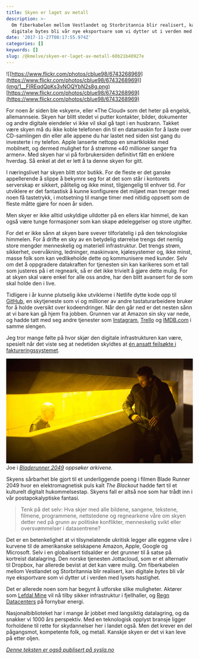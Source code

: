 ```yaml
---
title: Skyen er laget av metall
description: >-
  Om fiberkabelen mellom Vestlandet og Storbritannia blir realisert, kan
  digitale bytes bli vår nye eksportvare som vi dytter ut i verden med
date: '2017-11-27T08:17:55.974Z'
categories: []
keywords: []
slug: /@kmelve/skyen-er-laget-av-metall-60b21b40927e
---
```


![[https://www.flickr.com/photos/cblue98/6743268969](https://www.flickr.com/photos/cblue98/6743268969)](img/1__FIREqdQpKs3vNOQYbN2s8g.png)
[https://www.flickr.com/photos/cblue98/6743268969](https://www.flickr.com/photos/cblue98/6743268969)

For noen år siden ble «skyen», eller «The Cloud» som det heter på engelsk, allemannseie. Skyen har blitt stedet vi putter kontakter, bilder, dokumenter og andre digitale eiendeler vi ikke vil skal gå tapt i en husbrann. Takket være skyen må du ikke koble telefonen din til en datamaskin for å laste over CD-samlingen din eller alle appene du har lastet ned siden sist gang du investerte i ny telefon. Apple lanserte nettopp en smartklokke med mobilnett, og dermed mulighet for å strømme «40 millioner sanger fra armen». Med skyen har vi på forbrukersiden definitivt fått en enklere hverdag. Så enkel at det er lett å ta denne skyen for gitt.

I næringslivet har skyen blitt stor butikk. For de fleste er det ganske appellerende å slippe å bekymre seg for at det som står i kontorets serverskap er sikkert, pålitelig og ikke minst, tilgjengelig til enhver tid. For utviklere er det fantastisk å kunne konfigurere det miljøet man trenger med noen få tastetrykk, i motsetning til mange timer med nitidig oppsett som de fleste måtte gjøre for noen år siden.

Men skyer er ikke alltid uskyldige ulldotter på en ellers klar himmel, de kan også være tunge formasjoner som kan skape ødeleggelser og store utgifter.

For det er ikke sånn at skyen bare svever tilforlatelig i på den teknologiske himmelen. For å drifte en sky av en betydelig størrelse trengs det nemlig store mengder menneskelig og materiell infrastruktur. Det trengs strøm, sikkerhet, overvåkning, ledninger, maskinvare, kjølesystemer og, ikke minst, masse folk som kan vedlikeholde dette og kommunisere med kunder. Selv om det å oppgradere datakraften for tjenesten sin kan karikeres som et tall som justeres på i et regneark, så er det ikke trivielt å gjøre dette mulig. For at skyen skal være enkel for alle oss andre, har den blitt avansert for de som skal holde den i live.

Tidligere i år kunne plutselig ikke utviklerne i Netlife dytte kode opp til [GitHub](https://github.com/), en skytjeneste som vi og millioner av andre tastaturarbeidere bruker for å holde oversikt over kodeendringer. Når den går ned er det nesten sånn at vi bare kan gå hjem fra jobben. Grunnen var at Amazon sin sky var nede, og hadde tatt med seg andre tjenester som [Instagram](https://www.instagram.com/), [Trello](https://trello.com/) og [IMDB.com](http://www.imdb.com/) i samme slengen.

Jeg tror mange følte på hvor skjør den digitale infrastrukturen kan være, spesielt når det viste seg at nedetiden skyldtes at [én ansatt feilsøkte i faktureringssystemet](https://www.recode.net/2017/3/2/14792636/amazon-aws-internet-outage-cause-human-error-incorrect-command).

![Joe i [_Bladerunner 2049_](http://www.imdb.com/title/tt1856101) _oppsøker arkivene._](img/1__WmIb1SDRWb6T8ez34jxeiw.png)
Joe i [_Bladerunner 2049_](http://www.imdb.com/title/tt1856101) _oppsøker arkivene._

Skyens sårbarhet ble gjort til et underliggende poeng i filmen Blade Runner 2049 hvor en elektromagnetisk puls kalt _The Blackout_ hadde ført til et kulturelt digitalt hukommelsestap. Skyens fall er altså noe som har trådt inn i vår postapokalyptiske fantasi.

> Tenk på det selv: Hva skjer med alle bildene, sangene, tekstene, filmene, programmene, nettstedene og regnearkene våre om skyen detter ned på grunn av politiske konflikter, menneskelig svikt eller oversvømmelser i datasentrene?

Det er en betenkelighet at vi tilsynelatende ukritisk legger alle eggene våre i kurvene til de amerikanske selskapene Amazon‚ Apple, Google og Microsoft. Selv i en globalisert tidsalder er det grunner til å satse på kortreist datalagring. Den norske tjenesten Jottacloud, som er et alternativ til Dropbox, har allerede bevist at det kan være mulig. Om fiberkabelen mellom Vestlandet og Storbritannia blir realisert, kan digitale _bytes_ bli vår nye eksportvare som vi dytter ut i verden med lysets hastighet.

Det er allerede noen som har begynt å utforske slike muligheter. Aktører som [Lefdal Mine](http://www.lefdalmine.com/) vil nå tilby sikker infrastruktur i fjellhaller, og [Regn Datacenters](https://www.regndc.com/) på fornybar energi.

Nasjonalbiblioteket har i mange år jobbet med langsiktig datalagring, og da snakker vi 1000 års perspektiv. Med en teknologisk opplyst bransje ligger forholdene til rette for skydannelser her i landet også. Men det krever en del pågangsmot, kompetente folk, og metall. Kanskje skyen er det vi kan leve på etter oljen.

[_Denne teksten er også publisert på sysla.no_](https://sysla.no/meninger/skyen-er-laget-av-metall/)